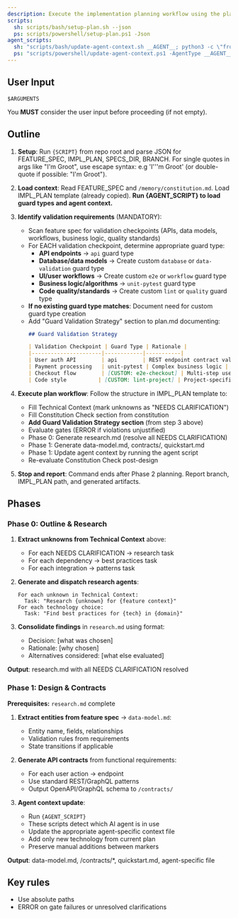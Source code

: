 ```yaml
---
description: Execute the implementation planning workflow using the plan template to generate design artifacts.
scripts:
  sh: scripts/bash/setup-plan.sh --json
  ps: scripts/powershell/setup-plan.ps1 -Json
agent_scripts:
  sh: "scripts/bash/update-agent-context.sh __AGENT__; python3 -c \"from pathlib import Path; from specify_cli.guards.types import GuardType; import json; guards_base = Path('.specify/guards'); print('\\n=== AVAILABLE GUARD TYPES ==='); [print(f\\\"{t['name']} ({t['category']}) [{t['source']}]: {t['when_to_use']}\\\") for t in GuardType.get_all_types_with_descriptions(guards_base)]\""
  ps: "scripts/powershell/update-agent-context.ps1 -AgentType __AGENT__; python -c \"from pathlib import Path; from specify_cli.guards.types import GuardType; import json; guards_base = Path('.specify/guards'); print('\\n=== AVAILABLE GUARD TYPES ==='); [print(f\\\"{t['name']} ({t['category']}) [{t['source']}]: {t['when_to_use']}\\\") for t in GuardType.get_all_types_with_descriptions(guards_base)]\""
---
```


## User Input

```text
$ARGUMENTS
```

You **MUST** consider the user input before proceeding (if not empty).

## Outline

1. **Setup**: Run `{SCRIPT}` from repo root and parse JSON for FEATURE_SPEC, IMPL_PLAN, SPECS_DIR, BRANCH. For single quotes in args like "I'm Groot", use escape syntax: e.g 'I'\''m Groot' (or double-quote if possible: "I'm Groot").

2. **Load context**: Read FEATURE_SPEC and `/memory/constitution.md`. Load IMPL_PLAN template (already copied). **Run {AGENT_SCRIPT} to load guard types and agent context.**

3. **Identify validation requirements** (MANDATORY):
   - Scan feature spec for validation checkpoints (APIs, data models, workflows, business logic, quality standards)
   - For EACH validation checkpoint, determine appropriate guard type:
     * **API endpoints** → `api` guard type
     * **Database/data models** → Create custom `database` or `data-validation` guard type
     * **UI/user workflows** → Create custom `e2e` or `workflow` guard type  
     * **Business logic/algorithms** → `unit-pytest` guard type
     * **Code quality/standards** → Create custom `lint` or `quality` guard type
   - **If no existing guard type matches**: Document need for custom guard type creation
   - Add "Guard Validation Strategy" section to plan.md documenting:
     ```markdown
     ## Guard Validation Strategy
     
     | Validation Checkpoint | Guard Type | Rationale |
     |----------------------|------------|-----------|
     | User auth API        | api        | REST endpoint contract validation |
     | Payment processing   | unit-pytest | Complex business logic |
     | Checkout flow        | [CUSTOM: e2e-checkout] | Multi-step user workflow (create in /tasks) |
     | Code style          | [CUSTOM: lint-project] | Project-specific linting rules (create in /tasks) |
     ```

4. **Execute plan workflow**: Follow the structure in IMPL_PLAN template to:
   - Fill Technical Context (mark unknowns as "NEEDS CLARIFICATION")
   - Fill Constitution Check section from constitution
   - **Add Guard Validation Strategy section** (from step 3 above)
   - Evaluate gates (ERROR if violations unjustified)
   - Phase 0: Generate research.md (resolve all NEEDS CLARIFICATION)
   - Phase 1: Generate data-model.md, contracts/, quickstart.md
   - Phase 1: Update agent context by running the agent script
   - Re-evaluate Constitution Check post-design

5. **Stop and report**: Command ends after Phase 2 planning. Report branch, IMPL_PLAN path, and generated artifacts.

## Phases

### Phase 0: Outline & Research

1. **Extract unknowns from Technical Context** above:
   - For each NEEDS CLARIFICATION → research task
   - For each dependency → best practices task
   - For each integration → patterns task

2. **Generate and dispatch research agents**:
   ```
   For each unknown in Technical Context:
     Task: "Research {unknown} for {feature context}"
   For each technology choice:
     Task: "Find best practices for {tech} in {domain}"
   ```

3. **Consolidate findings** in `research.md` using format:
   - Decision: [what was chosen]
   - Rationale: [why chosen]
   - Alternatives considered: [what else evaluated]

**Output**: research.md with all NEEDS CLARIFICATION resolved

### Phase 1: Design & Contracts

**Prerequisites:** `research.md` complete

1. **Extract entities from feature spec** → `data-model.md`:
   - Entity name, fields, relationships
   - Validation rules from requirements
   - State transitions if applicable

2. **Generate API contracts** from functional requirements:
   - For each user action → endpoint
   - Use standard REST/GraphQL patterns
   - Output OpenAPI/GraphQL schema to `/contracts/`

3. **Agent context update**:
   - Run `{AGENT_SCRIPT}`
   - These scripts detect which AI agent is in use
   - Update the appropriate agent-specific context file
   - Add only new technology from current plan
   - Preserve manual additions between markers

**Output**: data-model.md, /contracts/*, quickstart.md, agent-specific file

## Key rules

- Use absolute paths
- ERROR on gate failures or unresolved clarifications

